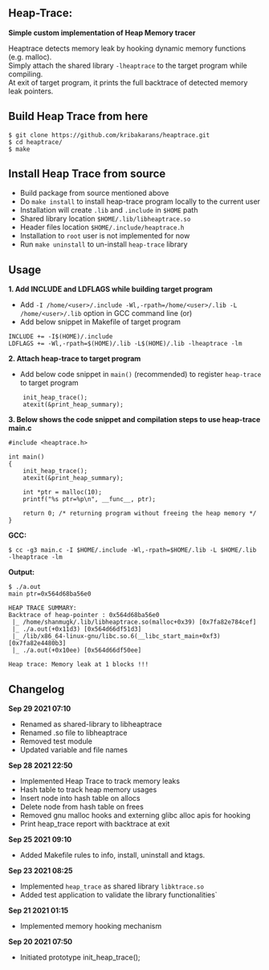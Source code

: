 
## Heap-Trace:
**Simple custom implementation of Heap Memory tracer**

Heaptrace detects memory leak by hooking dynamic memory functions (e.g. malloc).<br>
Simply attach the shared library ```-lheaptrace``` to the target program while compiling.<br>
At exit of target program, it prints the full backtrace of detected memory leak pointers.<br>

## Build Heap Trace from here
```
$ git clone https://github.com/kribakarans/heaptrace.git
$ cd heaptrace/
$ make
```
## Install Heap Trace from source
- Build package from source mentioned above
- Do ```make install``` to install heap-trace program locally to the current user
- Installation will create ```.lib``` and ```.include``` in ```$HOME``` path
- Shared library location ```$HOME/.lib/libheaptrace.so```
- Header files location ```$HOME/.include/heaptrace.h```
- Installation to ```root``` user is not implemented for now
- Run ```make uninstall``` to un-install ```heap-trace``` library
## Usage
**1. Add INCLUDE and LDFLAGS while building target program**
- Add ```-I /home/<user>/.include -Wl,-rpath=/home/<user>/.lib -L /home/<user>/.lib``` option in GCC command line (or)<br>
- Add below snippet in Makefile of target program
```
INCLUDE += -I$(HOME)/.include
LDFLAGS += -Wl,-rpath=$(HOME)/.lib -L$(HOME)/.lib -lheaptrace -lm
``` 

**2. Attach heap-trace to target program**
- Add below code snippet in ```main()``` (recommended) to register ```heap-trace``` to target program
```
    init_heap_trace();
    atexit(&print_heap_summary);
```
**3. Below shows the code snippet and compilation steps to use heap-trace**<br>
**main.c**
```
#include <heaptrace.h>

int main()
{
	init_heap_trace();
	atexit(&print_heap_summary);

	int *ptr = malloc(10);
	printf("%s ptr=%p\n", __func__, ptr);

	return 0; /* returning program without freeing the heap memory */
}
```
**GCC:**
```
$ cc -g3 main.c -I $HOME/.include -Wl,-rpath=$HOME/.lib -L $HOME/.lib  -lheaptrace -lm
```
**Output:**
```
$ ./a.out 
main ptr=0x564d68ba56e0

HEAP TRACE SUMMARY:
Backtrace of heap-pointer : 0x564d68ba56e0
 |_ /home/shanmugk/.lib/libheaptrace.so(malloc+0x39) [0x7fa82e784cef]
 |_ ./a.out(+0x11d3) [0x564d66df51d3]
 |_ /lib/x86_64-linux-gnu/libc.so.6(__libc_start_main+0xf3) [0x7fa82e4480b3]
 |_ ./a.out(+0x10ee) [0x564d66df50ee]

Heap trace: Memory leak at 1 blocks !!!
```

## Changelog

**Sep 29 2021 07:10**
- Renamed as shared-library to libheaptrace
- Renamed .so file to libheaptrace
- Removed test module
- Updated variable and file names

**Sep 28 2021 22:50**
- Implemented Heap Trace to track memory leaks
- Hash table to track heap memory usages
- Insert node into hash table on allocs
- Delete node from hash table on frees
- Removed gnu malloc hooks and externing glibc alloc apis for hooking 
- Print heap_trace report with backtrace at exit

**Sep 25 2021 09:10**
- Added Makefile rules to info, install, uninstall and ktags.

**Sep 23 2021 08:25**
- Implemented ```heap_trace``` as shared library ```libktrace.so```
- Added test application to validate the library functionalities`

**Sep 21 2021 01:15**
- Implemented memory hooking mechanism

**Sep 20 2021 07:50**
- Initiated prototype init_heap_trace();
